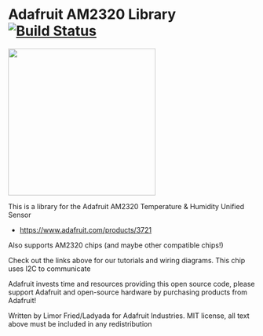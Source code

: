 # Adafruit AM2320 Library [![Build Status](https://travis-ci.org/adafruit/Adafruit_AM2320.svg?branch=master)](https://travis-ci.org/adafruit/Adafruit_AM2320)

<img src="https://cdn-shop.adafruit.com/970x728/3721-00.jpg" height="300"/>

This is a library for the Adafruit AM2320 Temperature & Humidity Unified Sensor
  * https://www.adafruit.com/products/3721

Also supports AM2320 chips (and maybe other compatible chips!)
 
Check out the links above for our tutorials and wiring diagrams. This chip uses I2C to communicate

Adafruit invests time and resources providing this open source code, please support Adafruit and open-source hardware by purchasing products from Adafruit!

Written by Limor Fried/Ladyada for Adafruit Industries.
MIT license, all text above must be included in any redistribution
